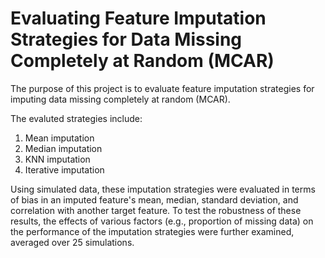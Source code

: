 # Evaluating Feature Imputation Strategies for Data Missing Completely at Random (MCAR)
The purpose of this project is to evaluate feature imputation strategies for imputing data missing completely at random (MCAR). 

The evaluted strategies include: 
1. Mean imputation 
2. Median imputation
3. KNN imputation
4. Iterative imputation

Using simulated data, these imputation strategies were evaluated in terms of bias in an imputed feature's mean, median, standard deviation, and correlation with another target feature. To test the robustness of these results, the effects of various factors (e.g., proportion of missing data) on the performance of the imputation strategies were further examined, averaged over 25 simulations. 
